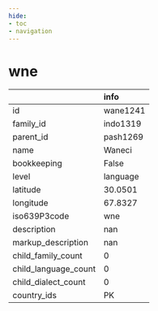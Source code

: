 ```yaml
---
hide:
- toc
- navigation
---
```

# wne
|                      | info     |
|:---------------------|:---------|
| id                   | wane1241 |
| family_id            | indo1319 |
| parent_id            | pash1269 |
| name                 | Waneci   |
| bookkeeping          | False    |
| level                | language |
| latitude             | 30.0501  |
| longitude            | 67.8327  |
| iso639P3code         | wne      |
| description          | nan      |
| markup_description   | nan      |
| child_family_count   | 0        |
| child_language_count | 0        |
| child_dialect_count  | 0        |
| country_ids          | PK       |